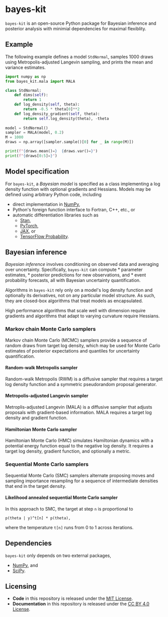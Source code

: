 # bayes-kit

`bayes-kit` is an open-source Python package for Bayesian inference
and posterior analysis with minimial dependencies for maximal
flexiblity.

## Example

The following example defines a model `StdNormal`, samples 1000 draws
using Metropolis-adjusted Langevin sampling, and prints the mean and
variance estimates.

```python
import numpy as np
from bayes_kit.mala import MALA

class StdNormal:
	def dims(self):
		return 1
	def log_density(self, theta):
		return -0.5 * theta[0]**2
	def log_density_gradient(self, theta):
		return self.log_density(theta), -theta
	
model = StdNormal()
sampler = MALA(model, 0.2)
M = 1000
draws = np.array([sampler.sample()[0] for _ in range(M)])

print(f"{draws.mean()=}  {draws.var()=}")
print(f"{draws[0:5]=}")
```

## Model specification

For `bayes-kit`, a *Bayesian model* is specified as a class
implementing a log density function with optional gradients and
Hessians.  Models may be defined using arbitrary Python code,
including 

* direct implementation in [NumPy](https://numpy.org),
* Python's foreign function interface to Fortran, C++, etc., or
* automatic differentiation libraries such as
    * [Stan](https://github.com/roualdes/bridgestan),
    * [PyTorch](https://pytorch.org),
	* [JAX](https://github.com/google/jax), or
    * [TensorFlow Probability](https://www.tensorflow.org/probability).

## Bayesian inference

*Bayesian inference* involves conditioning on observed data and
averaging over uncertainty.  Specifically, `bayes-kit` can compute
    * parameter estimates,
    * posterior predictions for new observations, and
    * event probability forecasts,
all with Bayesian uncertainty quantification.

Algorithms in `bayes-kit` rely only on a model's log density function
and optionally its derivatives, not on any particular model structure.
As such, they are closed-box algorithms that treat models as
encapsulated.

High performance algorithms that scale well with dimension require
gradients and algorithms that adapt to varying curvature require
Hessians. 

### Markov chain Monte Carlo samplers

Markov chain Monte Carlo (MCMC) samplers provide a sequence of random
draws from target log density, which may be used for Monte Carlo
estimates of posterior expectations and quantiles for uncertainty
quantification.

#### Random-walk Metropolis sampler

Random-walk Metropolis (RWM) is a diffusive sampler that requires a
target log density function and a symmetric pseudorandom proposal
generator.

#### Metropolis-adjusted Langevin sampler

Metroplis-adjusted Langevin (MALA) is a diffusive sampler that adjusts
proposals with gradient-based information.  MALA requires a target log
density and gradient function.

#### Hamiltonian Monte Carlo sampler

Hamiltonian Monte Carlo (HMC) simulates Hamiltonian dynamics with a
potential energy function equal to the negative log density. It
requires a target log density, gradient function, and optionally a
metric.

### Sequential Monte Carlo samplers

Sequential Monte Carlo (SMC) samplers alternate proposing moves and
sampling importance resampling for a sequence of intermediate
densities that end in the target density.

#### Likelihood annealed sequential Monte Carlo sampler

In this approach to SMC, the target at step `n` is proportional to

```
p(theta | y)^t[n] * p(theta),
```

where the temperature `t[n]` runs from 0 to 1 across iterations.


## Dependencies

`bayes-kit` only depends on two external packages,

* [NumPy](https://numpy.org), and
* [SciPy](https://scipy.org).

## Licensing

* **Code** in this repository is released under the [MIT License](LICENSE-CODE).
* **Documentation** in this repository is released under the [CC BY 4.0 License](LICENSE-DOC).
